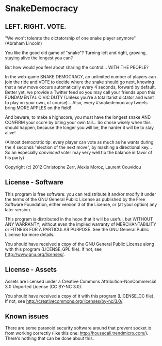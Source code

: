 SnakeDemocracy
================================================================================

LEFT. RIGHT. VOTE.
--------------------------------------------------------------------------------

"We won't tolerate the dictatorship of one snake player anymore"  
(Abraham Lincoln)

You like the good old game of "snake"? Turning left and right, growing, staying
alive the longest you can?

But how would you feel about sharing the control... WITH THE PEOPLE?

In the web-game SNAKE DEMOCRACY, an unlimited number of players can join the
ride and VOTE to decide where the snake should go next, knowing that a new move
occurs automatically every 4 seconds, forward by default. Better yet, we provide
a Twitter feed so you may call your friends upon this FUNDAMENTAL CIVIC DUTY
(Unless you're a totalitarist dictator and want to play on your own, of
course)... Also, every #snakedemocracy tweets bring MORE APPLES on the field!

And beware, to make a highscore, you must have the longest snake AND CONFIRM
your score by biting your own tail... So chose wisely when this should happen,
because the longer you will be, the harder it will be to stay alive!

(Almost democratic tip: every player can vote as much as he wants during the 4
seconds "election of the next move", by mashing a directional key... So an
especially *convinced* voter may very well tip the balance in favor of his
party)

Copyright (c) 2012 Christophe Zerr, Alexis Moroz, Laurent Couvidou

License - Software
--------------------------------------------------------------------------------

This program is free software: you can redistribute it and/or modify it under the
terms of the GNU General Public License as published by the Free Software
Foundation, either version 3 of the License, or (at your option) any later
version.

This program is distributed in the hope that it will be useful, but WITHOUT ANY
WARRANTY; without even the implied warranty of MERCHANTABILITY or FITNESS FOR A
PARTICULAR PURPOSE.  See the GNU General Public License for more details.

You should have received a copy of the GNU General Public License along with this
program (LICENSE_GPL file). If not, see <http://www.gnu.org/licenses/>. 

License - Assets
--------------------------------------------------------------------------------

Assets are licensed under a Creative Commons Attribution-NonCommercial 3.0
Unported License (CC BY-NC 3.0).

You should have received a copy of it with this program (LICENSE_CC file). If
not, see <http://creativecommons.org/licenses/by-nc/3.0/>.

Known issues
--------------------------------------------------------------------------------

There are some paranoid security software around that prevent socket.io from
working correctly (like this one: <http://housecall.trendmicro.com/>). There's
nothing that can be done about this.
